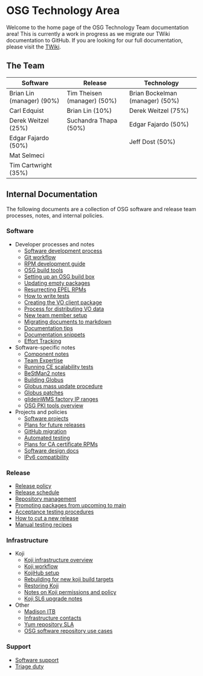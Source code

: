 OSG Technology Area
===================

Welcome to the home page of the OSG Technology Team documentation area! This is currently a work in progress as we migrate our TWiki documentation to GitHub. If you are looking for our full documentation, please visit the [TWiki](https://twiki.opensciencegrid.org/bin/view/SoftwareTeam/WebHome).

The Team
--------

| Software | Release | Technology |
| ----------------- | -- | -- |
| Brian Lin (manager) (90%) | Tim Theisen (manager) (50%) | Brian Bockelman (manager) (50%) |
| Carl Edquist | Brian Lin (10%) | Derek Weitzel (75%) |
| Derek Weitzel (25%) | Suchandra Thapa (50%) | Edgar Fajardo (50%) |
| Edgar Fajardo (50%) | | Jeff Dost (50%) |
| Mat Selmeci | | | Marian Zvada (25%)
| Tim Cartwright (35%) | | |

Internal Documentation
-------------------------

The following documents are a collection of OSG software and release team processes, notes, and internal policies.

### Software

- Developer processes and notes
  - [Software development process](https://twiki.opensciencegrid.org/bin/view/SoftwareTeam/SoftwareDevelopmentProcess)
  - [Git workflow](https://twiki.opensciencegrid.org/bin/view/SoftwareTeam/GitSoftwareDevWorkflow)
  - [RPM development guide](https://twiki.opensciencegrid.org/bin/view/SoftwareTeam/RPMDevelopmentGuide)
  - [OSG build tools](https://twiki.opensciencegrid.org/bin/view/SoftwareTeam/OSGBuildTools)
  - [Setting up an OSG build box](https://twiki.opensciencegrid.org/bin/view/SoftwareTeam/VDTRPMBuildBox)
  - [Updating empty packages](https://twiki.opensciencegrid.org/bin/view/SoftwareTeam/EmptyPackageProcedure)
  - [Resurrecting EPEL RPMs](https://twiki.opensciencegrid.org/bin/view/SoftwareTeam/ResurrectingEPELPackages)
  - [How to write tests](https://github.com/opensciencegrid/osg-test)
  - [Creating the VO client package](https://twiki.opensciencegrid.org/bin/view/SoftwareTeam/CreateVOClient)
  - [Process for distributing VO data](https://twiki.opensciencegrid.org/bin/view/SoftwareTeam/DistributingVOData)
  - [New team member setup](https://twiki.opensciencegrid.org/bin/view/SoftwareTeam/NewTeamMember)
  - [Migrating documents to markdown](software/markdown-migration.md)
  - [Documentation tips](https://twiki.opensciencegrid.org/bin/view/SoftwareTeam/WritingDocumentation)
  - [Documentation snippets](https://twiki.opensciencegrid.org/bin/view/Documentation/Release3/DocumentationSnippets)
  - [Effort Tracking](https://twiki.opensciencegrid.org/bin/view/SoftwareTeam/EffortTracking)
- Software-specific notes
  - [Component notes](https://twiki.opensciencegrid.org/bin/view/SoftwareTeam/ComponentHome)
  - [Team Expertise](https://twiki.opensciencegrid.org/bin/view/SoftwareTeam/TeamExpertise)
  - [Running CE scalability tests](https://twiki.opensciencegrid.org/bin/view/SoftwareTeam/CETestScaling)
  - [BeStMan2 notes](https://twiki.opensciencegrid.org/bin/view/SoftwareTeam/BestmanDevelopment)
  - [Building Globus](https://twiki.opensciencegrid.org/bin/view/SoftwareTeam/BuildingGlobus)
  - [Globus mass update procedure](https://twiki.opensciencegrid.org/bin/view/SoftwareTeam/GlobusMassUpdateProcedure)
  - [Globus patches](https://twiki.opensciencegrid.org/bin/view/SoftwareTeam/GlobusPatches)
  - [glideinWMS factory IP ranges](https://twiki.opensciencegrid.org/bin/view/SoftwareTeam/FactoryIPRanges)
  - [OSG PKI tools overview](https://twiki.opensciencegrid.org/bin/view/SoftwareTeam/PkiOverview)
- Projects and policies
  - [Software projects](https://twiki.opensciencegrid.org/bin/view/SoftwareTeam/Projects)
  - [Plans for future releases](https://twiki.opensciencegrid.org/bin/view/SoftwareTeam/ReleasePlanning)
  - [GitHub migration](https://twiki.opensciencegrid.org/bin/view/SoftwareTeam/GitHubMigrationProposal)
  - [Automated testing](https://twiki.opensciencegrid.org/bin/view/SoftwareTeam/TestingHome)
  - [Plans for CA certificate RPMs](https://twiki.opensciencegrid.org/bin/view/SoftwareTeam/RPMCAs)
  - [Software design docs](https://twiki.opensciencegrid.org/bin/view/SoftwareTeam/DesignDocs)
  - [IPv6 compatibility](https://twiki.opensciencegrid.org/bin/view/Trash/Sandbox/OperationsServicesIPv6CompatibilityTable)

### Release

- [Release policy](https://twiki.opensciencegrid.org/bin/view/SoftwareTeam/ReleasePolicy)
- [Release schedule](https://twiki.opensciencegrid.org/bin/view/SoftwareTeam/SoftwareReleaseSchedule)
- [Repository management](https://twiki.opensciencegrid.org/bin/view/SoftwareTeam/RepositoryManagement)
- [Promoting packages from upcoming to main](https://twiki.opensciencegrid.org/bin/view/SoftwareTeam/UpcomingToMain)
- [Acceptance testing procedures](https://twiki.opensciencegrid.org/bin/view/SoftwareTeam/AcceptanceTestingHome)
- [How to cut a new release](https://twiki.opensciencegrid.org/bin/view/SoftwareTeam/HowToCutRelease)
- [Manual testing recipes](https://twiki.opensciencegrid.org/bin/view/SoftwareTeam/TestingRecipes)

### Infrastructure

- Koji
  - [Koji infrastructure overview](https://twiki.opensciencegrid.org/bin/view/SoftwareTeam/KojiInfOverview)
  - [Koji workflow](https://twiki.opensciencegrid.org/bin/view/SoftwareTeam/KojiWorkflow)
  - [KojiHub setup](https://twiki.opensciencegrid.org/bin/view/SoftwareTeam/KojiHubSetup)
  - [Rebuilding for new koji build targets](https://twiki.opensciencegrid.org/bin/view/SoftwareTeam/KojiMassRebuilds)
  - [Restoring Koji](https://twiki.opensciencegrid.org/bin/view/SoftwareTeam/KojiRestoreRecipe)
  - [Notes on Koji permissions and policy](https://twiki.opensciencegrid.org/bin/view/SoftwareTeam/KojiPolicyWriting)
  - [Koji SL6 upgrade notes](https://twiki.opensciencegrid.org/bin/view/SoftwareTeam/KojiSL6Upgrade)
- Other
  - [Madison ITB](https://twiki.opensciencegrid.org/bin/view/SoftwareTeam/MadisonITB)
  - [Infrastructure contacts](https://twiki.opensciencegrid.org/bin/view/SoftwareTeam/InfSupportContacts)
  - [Yum repository SLA](https://twiki.opensciencegrid.org/bin/view/Operations/SoftwareRepoServiceLevelAgreement)
  - [OSG software repository use cases](https://twiki.opensciencegrid.org/bin/view/SoftwareTeam/SoftwareRepoUseCases)

### Support

- [Software support](https://twiki.opensciencegrid.org/bin/view/SoftwareTeam/SoftwareSupport)
- [Triage duty](https://twiki.opensciencegrid.org/bin/view/SoftwareTeam/TriageDuty)
